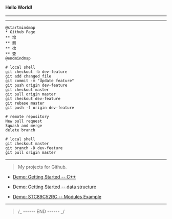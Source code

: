 #### Hello World!

---

---

```plantuml
@startmindmap
* Github Page
** 增
** 删
** 改
** 查
@endmindmap
```

```git bash
# local shell
git checkout -b dev-feature
git add changed_file
git commit -m "Update feature"
git push origin dev-feature
git checkout master
git pull origin master
git checkout dev-feature
git rebase master
git push -f origin dev-feature

# remote repository
New pull request
Squash and merge
delete branch

# local shell
git checkout master
git branch -D dev-feature
git pull origin master
```

---

> My projects for Github.

- [Demo: Getting Started -- C++](https://github.com/All-things-equal/Fast_Getting_Started_C-Plus-Plus)

- [Demo: Getting Started -- data structure](https://github.com/All-things-equal/Getting_Started_Data-Structure)

- [Demo: STC89C52RC -- Modules Example](https://github.com/All-things-equal/STC89C52RC_Modules_TestExample)

---

> /_ ------ END ------ _/
